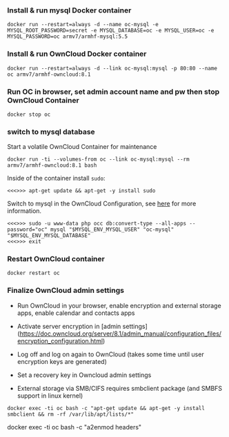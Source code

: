 ### Install & run mysql Docker container
```
docker run --restart=always -d --name oc-mysql -e MYSQL_ROOT_PASSWORD=secret -e MYSQL_DATABASE=oc -e MYSQL_USER=oc -e MYSQL_PASSWORD=oc armv7/armhf-mysql:5.5
```

### Install & run OwnCloud Docker container
```
docker run --restart=always -d --link oc-mysql:mysql -p 80:80 --name oc armv7/armhf-owncloud:8.1
```
### Run OC in browser, set admin account name and pw then stop OwnCloud Container
```
docker stop oc
```

### switch to mysql database 

Start a volatile OwnCloud Container for maintenance
```
docker run -ti --volumes-from oc --link oc-mysql:mysql --rm armv7/armhf-owncloud:8.1 bash
```
Inside of the container install `sudo`:
```
<<<>>> apt-get update && apt-get -y install sudo
````
Switch to mysql in the OwnCloud Configuration, see [here](https://doc.owncloud.org/server/8.1/admin_manual/configuration_database/db_conversion.html) for more information.
```
<<<>>> sudo -u www-data php occ db:convert-type --all-apps --password="oc" mysql "$MYSQL_ENV_MYSQL_USER" "oc-mysql" "$MYSQL_ENV_MYSQL_DATABASE"
<<<>>> exit
```

### Restart OwnCloud container
```
docker restart oc
```

### Finalize OwnCloud admin settings

- Run OwnCloud in your browser, enable encryption and external storage apps, enable calendar and contacts apps

- Activate server encryption in [admin settings] (https://doc.owncloud.org/server/8.1/admin_manual/configuration_files/encryption_configuration.html)

- Log off and log on again to OwnCloud (takes some time until user encryption keys are generated)

- Set a recovery key in Owncloud admin settings

- External storage via SMB/CIFS requires smbclient package (and SMBFS support in linux kernel)
```
docker exec -ti oc bash -c "apt-get update && apt-get -y install smbclient && rm -rf /var/lib/apt/lists/*"
```

docker exec -ti oc bash -c "a2enmod headers"